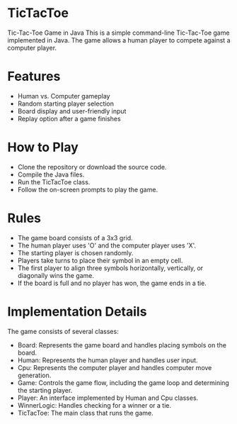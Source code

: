 # TicTacToe
Tic-Tac-Toe Game in Java
This is a simple command-line Tic-Tac-Toe game implemented in Java. The game allows a human player to compete against a computer player.

# Features
- Human vs. Computer gameplay
- Random starting player selection
- Board display and user-friendly input
- Replay option after a game finishes

# How to Play

- Clone the repository or download the source code.
- Compile the Java files.
- Run the TicTacToe class.
- Follow the on-screen prompts to play the game.

# Rules

- The game board consists of a 3x3 grid.
- The human player uses 'O' and the computer player uses 'X'.
- The starting player is chosen randomly.
- Players take turns to place their symbol in an empty cell.
- The first player to align three symbols horizontally, vertically, or diagonally wins the game.
- If the board is full and no player has won, the game ends in a tie.

# Implementation Details

The game consists of several classes:

- Board: Represents the game board and handles placing symbols on the board.
- Human: Represents the human player and handles user input.
- Cpu: Represents the computer player and handles computer move generation.
- Game: Controls the game flow, including the game loop and determining the starting player.
- Player: An interface implemented by Human and Cpu classes.
- WinnerLogic: Handles checking for a winner or a tie.
- TicTacToe: The main class that runs the game.
